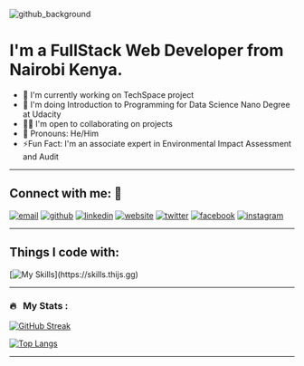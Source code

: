 ![github_background](https://github.com/David-Motari/David-Motari/assets/58317281/ef955c5f-f9c7-4116-8844-9edd572a0180)
# I'm a FullStack Web Developer from Nairobi Kenya.
* 🔭 I'm currently working on TechSpace project
* 🌱 I'm doing Introduction to Programming for Data Science Nano Degree at Udacity
* 👯‍♂️ I'm open to collaborating on projects
* 🤗 Pronouns: He/Him
* ⚡Fun Fact: I'm an associate expert in Environmental Impact Assessment and Audit
---
## Connect with me: 🤝
<!--Social icons-->

<!-- display the social media buttons in your README -->

[![email][1.1]][1]
[![github][2.1]][2]
[![linkedin][3.1]][3]
[![website][4.1]][4]
[![twitter][5.1]][5]
[![facebook][6.1]][6]
[![instagram][7.1]][7]


<!-- links to social media icons -->
<!-- no need to change these -->

<!-- icons with padding -->

[1.1]: https://imgur.com/J33e4NH (email)
[2.1]: https://imgur.com/bq4Dfjs (github)
[3.1]: https://imgur.com/tQJ0Ot8 (linkedin)
[4.1]: https://imgur.com/wCp6WYO (website)
[5.1]: https://imgur.com/qHEl05V (twitter)
[6.1]: https://imgur.com/U1isnuM (facebook)
[7.1]: https://imgur.com/otqBMDq (instagram)

<!-- links to your social media accounts -->
<!-- update these accordingly -->

[1]: mailto:davemotari22@gmail.com
[2]: https://www.github.com/David-Motari
[3]: https:/www.linkedin/com/in/david-motari
[4]: https://david-motari.github.io
[5]: https://www.twitter.com/david_motari
[6]: https://www.facebook.com/david.motari.3
[7]: https:www.instagram.com/dave_motari
---
## Things I code with:
[![My Skills](https://skills.thijs.gg/icons?i=js,html,css,angular,react,nodejs,py,ts,mongodb,postgres,redis,docker,git,vim,md,)](https://skills.thijs.gg)

---

### 🔥 &nbsp; My Stats :
[![GitHub Streak](https://github-readme-streak-stats.herokuapp.com?user=David-Motari&theme=cobalt&date_format=j%20M%5B%20Y%5D&mode=weekly)](https://git.io/streak-stats)

[![Top Langs](https://github-readme-stats.vercel.app/api/top-langs/?username=David-Motari&layout=compact&theme=vision-friendly-dark)](https://github.com/David-Motari/github-readme-stats)

---
